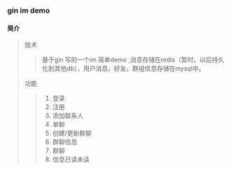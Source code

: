 ### gin im demo
#### 简介
> 技术
> > 基于gin 写的一个im 简单demo ,消息存储在redis（暂时，以后持久化到其他db），用户消息，好友，群组信息存储在mysql中。
>  
> 功能
> > 1. 登录
> > 2. 注册
> > 3. 添加联系人
> > 4. 单聊
> > 5. 创建/更新群聊
> > 6. 群聊信息
> > 7. 群聊
> > 8. 信息已读未读